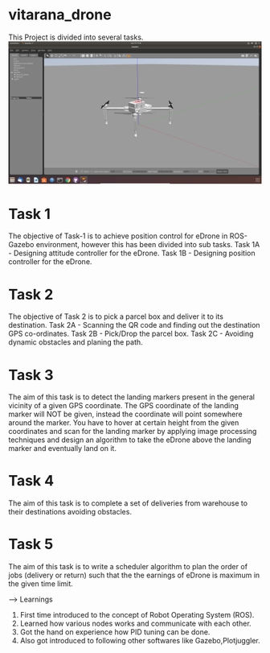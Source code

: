 # vitarana_drone
This Project is divided into several tasks.
![alt text](https://github.com/amanagrawal5510/Vitarana_Drone/blob/main/Images/Ubuntu18.04%20%5BRunning%5D%20-%20Oracle%20VM%20VirtualBox%2017-07-2021%2001_12_52.png)

# Task 1
The objective of Task-1 is to achieve position control for eDrone in ROS-Gazebo environment, however this has been divided into sub tasks.
Task 1A - Designing attitude controller for the eDrone.
Task 1B - Designing position controller for the eDrone.

# Task 2
The objective of Task 2 is to pick a parcel box and deliver it to its destination.
Task 2A - Scanning the QR code and finding out the destination GPS co-ordinates.
Task 2B - Pick/Drop the parcel box.
Task 2C - Avoiding dynamic obstacles and planing the path.

# Task 3
The aim of this task is to detect the landing markers present in the general vicinity of a given GPS coordinate. The GPS coordinate of the landing marker will NOT be given, instead the coordinate will point somewhere around the marker. You have to hover at certain height from the given coordinates and scan for the landing marker by applying image processing techniques and design an algorithm to take the eDrone above the landing marker and eventually land on it.

# Task 4
The aim of this task is to complete a set of deliveries from warehouse to their destinations avoiding obstacles.

# Task 5
The aim of this task is to write a scheduler algorithm to plan the order of jobs (delivery or return) such that the the earnings of eDrone is maximum in the given time limit.

--> Learnings
1. First time introduced to the concept of Robot Operating System (ROS).
2. Learned how various nodes works and communicate with each other.
3. Got the hand on experience how PID tuning can be done.
4. Also got introduced to following other softwares like Gazebo,Plotjuggler.

